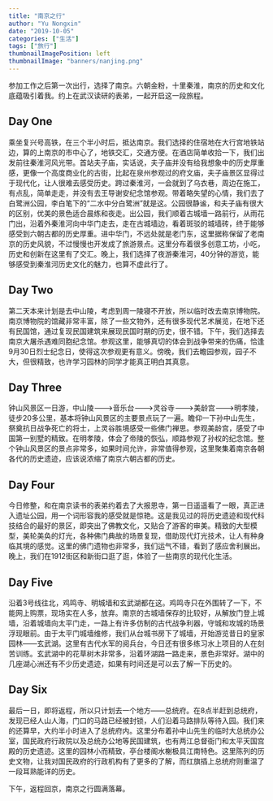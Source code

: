 ```yaml
---
title: "南京之行"
author: "Yu Nongxin"
date: "2019-10-05"
categories: ["生活"]
tags: ["旅行"]
thumbnailImagePosition: left
thumbnailImage: "banners/nanjing.png"
---
```


参加工作之后第一次出行，选择了南京。六朝金粉，十里秦淮，南京的历史和文化底蕴吸引着我。约上在武汉读研的表弟，一起开启这一段旅程。
<!--more-->
## Day One

乘坐复兴号高铁，在三个半小时后，抵达南京。我们选择的住宿地在大行宫地铁站边，算的上南京的市中心了，地铁交汇，交通方便。在酒店简单收拾一下，我们出发前往秦淮河风光带。首站夫子庙，实话说，夫子庙并没有给我想象中的历史厚重感，更像一个高度商业化的古街，比起在泉州参观过的府文庙，夫子庙景区显得过于现代化，让人很难去感受历史。跨过秦淮河，一会就到了乌衣巷，周边在施工，有点乱，简单走走，并没有去王导谢安纪念馆参观。带着略失望的心情，我们去了白鹭洲公园，李白笔下的“二水中分白鹭洲”就是这。公园很静谧，和夫子庙有很大的区别，优美的景色适合晨练和夜走。出公园，我们顺着古城墙一路前行，从雨花门出，沿着外秦淮河向中华门走去，走在古城墙边，看着斑驳的城墙砖，终于能够感受到六朝古都的历史厚重。进中华门，不远处就是老门东，这里据称保留了老南京的历史风貌，不过慢慢也开发成了旅游景点。这里分布着很多创意工坊，小吃，历史和创新在这里有了交汇。晚上，我们选择了夜游秦淮河，40分钟的游览，能够感受到秦淮河历史文化的魅力，也算不虚此行了。

## Day Two

第二天本来计划是去中山陵，考虑到周一陵寝不开放，所以临时改去南京博物院。南京博物院的馆藏非常丰富，除了一些文物外，还有很多现代艺术展览，在地下还有民国馆，通过复现民国建筑来展现民国时期的历史，很不错。下午，我们选择去南京大屠杀遇难同胞纪念馆。参观这里，能够真切的体会到战争带来的伤痛，恰逢9月30日烈士纪念日，使得这次参观更有意义。傍晚，我们去瞻园参观，园子不大，但很精致，也许学习园林的同学才能真正明白其真意。

## Day Three

钟山风景区一日游，中山陵--->音乐台--->灵谷寺--->美龄宫--->明孝陵，徒步20多公里，基本将钟山风景区的主要景点玩了一遍。瞻仰一下孙中山先生，祭奠抗日战争死亡的将士，上灵谷胜境感受一些佛门禅思。参观美龄宫，感受了中国第一别墅的精致。在明孝陵，体会了帝陵的恢弘，顺路参观了孙权的纪念馆。整个钟山风景区的景点非常多，如果时间允许，非常值得参观，这里聚集着南京各朝各代的历史遗迹，应该说浓缩了南京六朝古都的历史。

## Day Four

今日修整，和在南京读书的表弟约着去了大报恩寺，第一日遥遥看了一眼，真正进入遗址公园，用一个词形容我的感受就是惊艳。这是我见过的将历史遗迹和现代科技结合的最好的景区，即突出了佛教文化，又贴合了游客的审美。精致的大型模型，美轮美奂的灯光，各种佛门典故的场景复现，借助现代灯光技术，让人有种身临其境的感觉。这里的佛门遗物也非常多，我们运气不错，看到了感应舍利展出。晚上，我们在1912街区和新街口逛了逛，体验了一些南京的现代化生活。

## Day Five

沿着3号线往北，鸡鸣寺、明城墙和玄武湖都在这。鸡鸣寺只在外围转了一下，不能网上购票，现场实在人多，放弃。南京的古城墙保存的比较好，从解放门登上城墙，沿着城墙向太平门走，一路上有许多仿制的古代战争利器，守城和攻城的场景浮现眼前。由于太平门城墙维修，我们从台城书房下了城墙，开始游览昔日的皇家园林——玄武湖。这里有古代水军的阅兵台，今日还有很多练习水上项目的人在刻苦训练。玄武湖中的花草树木非常多，沿着环湖路一路走来，景色非常好。湖中的几座湖心洲还有不少历史遗迹，如果有时间还是可以去了解一下历史的。

## Day Six

最后一日，即将返程，所以只计划去一个地方——总统府。在8点半赶到总统府，发现已经人山人海，门口的马路已经被封锁，人们沿着马路排队等待入园。我们来的还算早，大约半小时进入了总统府内。这里分布着孙中山先生的临时大总统办公室，国民政府行政院以及总统办公地等民国建筑，也有两江总督衙门和太平天国宫殿的历史遗迹。这里的园林小而精致，亭台楼阁水榭极具江南特色。这里陈列的历史文物，让我对国民政府的行政机构有了更多的了解，而红旗插上总统府则重温了一段耳熟能详的历史。

下午，返程回京，南京之行圆满落幕。